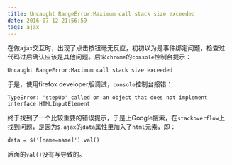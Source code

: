 ```yaml
---
title: Uncaught RangeError:Maximum call stack size exceeded
date: 2016-07-12 21:56:59
tags: ajax
---
```


在做`ajax`交互时，出现了点击按钮毫无反应，初初以为是事件绑定问题，检查过代码过后确认应该是其他问题。后来`chrome`的`console`控制台提示：
```
Uncaught RangeError:Maximum call stack size exceeded
```

于是，使用firefox developer版调试，`console`控制台报错：

```
TypeError: 'stepUp' called on an object that does not implement interface HTMLInputElement
```

终于找到了一个比较重要的错误提示，于是上Google搜索，在`stackoverflow`上找到问题，是因为`$.ajax`的`data`属性里加入了`html`元素，即：

```
data = $('[name=name]').val()
```

后面的`val()`没有写导致的。